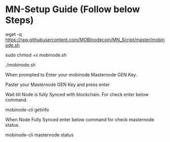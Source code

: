 # MN-Setup Guide (Follow below Steps)

wget -q https://raw.githubusercontent.com/MOBInodecoin/MN_Script/master/mobinode.sh

sudo chmod +x mobinode.sh

./mobinode.sh

When prompted to Enter your mobinode Masternode GEN Key.

Paster your Masternode GEN Key and press enter

Wait till Node is fully Synced with blockchain.
For check enter below command.

mobinode-cli getinfo

When Node Fully Synced enter below command for check masternode status.

mobinode-cli masternode status

